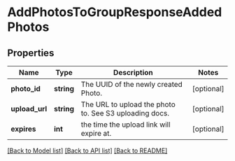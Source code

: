# AddPhotosToGroupResponseAddedPhotos

## Properties
Name | Type | Description | Notes
------------ | ------------- | ------------- | -------------
**photo_id** | **string** | The UUID of the newly created Photo. | [optional] 
**upload_url** | **string** | The URL to upload the photo to. See S3 uploading docs. | [optional] 
**expires** | **int** | the time the upload link will expire at. | [optional] 

[[Back to Model list]](../README.md#documentation-for-models) [[Back to API list]](../README.md#documentation-for-api-endpoints) [[Back to README]](../README.md)


